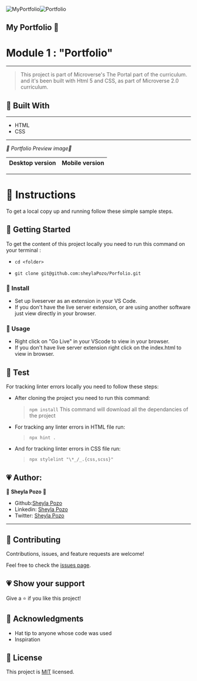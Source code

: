 ![MyPortfolio](https://img.shields.io/badge/My-Porfolio-pink)![Portfolio](https://img.shields.io/github/followers/sheylaPozo?style=social)

## My Portfolio 💖

# Module 1 : "Portfolio" 
---

> This project is part of Microverse's The Portal part of the curriculum. and it's been built with Html 5 and CSS, as part of Microverse 2.0 curriculum.

## 💖 Built With 

---

- HTML
- CSS

---

*💛 Portfolio Preview image💛*

Desktop version | Mobile version
-------------------- | ----------------------

---
# 💖 Instructions

To get a local copy up and running follow these simple sample steps.

## 💖 Getting Started

To get the content of this project locally you need to run this command on your terminal :

 - ` cd <folder> `

- ` git clone git@github.com:sheylaPozo/Porfolio.git `

### 💖 Install

- Set up liveserver as an extension in your VS Code.
- If you don't have the live server extension, or are using another software just view directly in your browser.

### 💖 Usage

- Right click on "Go Live" in your VScode to view in your browser.
- If you don't have live server extension right click on the index.html to view in browser.

## 💖 Test

For tracking linter errors locally you need to follow these steps:

- After cloning the project you need to run this command:

  > `npm install`
  > This command will download all the dependancies of the project

- For tracking any linter errors in HTML file run:

  > `npx hint .`

- And for tracking linter errors in CSS file run:
  > `npx stylelint "\*_/_.{css,scss}"`


## 💗 Author:

👤 **Sheyla Pozo** 💖


- Github:[Sheyla Pozo](https://github.com/sheylaPozo)
- Linkedin: [Sheyla Pozo](https://www.linkedin.com/in/sheypozo/)
- Twitter: [Sheyla Pozo](https://twitter.com/sheyPozo)

---

## 🤝 Contributing

Contributions, issues, and feature requests are welcome!


Feel free to check the [issues page](https://github.com/sheylaPozo/newPorfolio/issues).


## 💗 Show your support

Give a ⭐️ if you like this project!

## 💖 Acknowledgments

- Hat tip to anyone whose code was used
- Inspiration

## 📝 License

This project is [MIT](./MIT.md) licensed.
